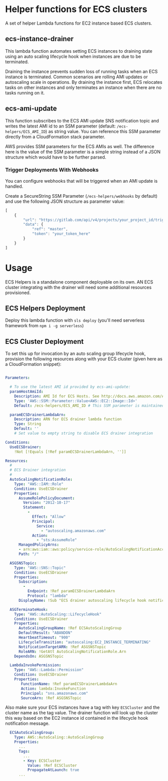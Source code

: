 # Helper functions for ECS clusters

A set of helper Lambda functions for EC2 instance based ECS clusters.
## ecs-instance-drainer

This lambda function automates setting ECS instances to draining state using an auto scaling
lifecycle hook when instances are due to be terminated. 

Draining the instance prevents sudden loss of running tasks when an ECS instance is terminated.
Common scenarios are rolling AMI updates or autoscaling scale in operations. By draining the 
instance first, ECS relocates tasks on other instances and only terminates an instance when there
are no tasks running on it.

## ecs-ami-update

This function subscribes to the ECS AMI update SNS notification topic and writes the latest AMI id to an SSM parameter (default: `/ecs-helpers/ECS_AMI_ID`) as string value. You can reference this SSM parameter directly from a CloudFormation stack parameter.

AWS provides SSM parameters for the ECS AMIs as well. The difference here is the value of the SSM parameter is a simple string instead of a JSON structure which would have to be further parsed.

### Trigger Deployments With Webhooks

You can configure webhooks that will be triggered when an AMI update is handled.

Create a SecureString SSM Parameter (`/ecs-helpers/webhooks` by default) and use the following JSON structure as parameter value:

```javascript
[
    {
        "url": "https://gitlab.com/api/v4/projects/your_project_id/trigger/pipeline",
        "data": {
            "ref": "master",
            "token": "your_token_here"
        }
    }
]
```

# Usage

ECS Helpers is a standalone component deployable on its own. AN ECS cluster integrating with the drainer will need some additional resources provisioned. 
## ECS Helpers Deployment

Deploy this lambda function with `sls deploy` (you'll need serverless framework from `npm i -g serverless`)

## ECS Cluster Deployment

To set this up for invocation by an auto scaling group lifecycle hook, provision the following resources along with your ECS cluster (given here as a CloudFormation snippet):

```yaml

Parameters:

  # To use the latest AMI id provided by ecs-ami-update:
  paramHostAmiId:
    Description: AMI Id for ECS Hosts. See http://docs.aws.amazon.com/AmazonECS/latest/developerguide/ecs-optimized_AMI.html
    Type: 'AWS::SSM::Parameter::Value<AWS::EC2::Image::Id>'
    Default: /ecs-helpers/ECS_AMI_ID # This SSM parameter is maintained by ecs-ami-update lambda

  paramECSDrainerLambdaArn:
    Description: ARN for ECS drainer lambda function
    Type: String
    Default: ''
    # Set value to empty string to disable ECS drainer integration

Conditions:
  UseECSDrainer:
    !Not [!Equals [!Ref paramECSDrainerLambdaArn, '']]

Resources:
  #
  # ECS Drainer integration
  #
  AutoScalingNotificationRole:
    Type: "AWS::IAM::Role"
    Condition: UseECSDrainer
    Properties:
      AssumeRolePolicyDocument:
        Version: "2012-10-17"
        Statement:
          -
            Effect: "Allow"
            Principal:
              Service:
                - "autoscaling.amazonaws.com"
            Action:
              - "sts:AssumeRole"
      ManagedPolicyArns:
      - arn:aws:iam::aws:policy/service-role/AutoScalingNotificationAccessRole
      Path: "/"

  ASGSNSTopic:
    Type: "AWS::SNS::Topic"
    Condition: UseECSDrainer
    Properties:
      Subscription:
        -
          Endpoint: !Ref paramECSDrainerLambdaArn
          Protocol: "lambda"
      DisplayName: !Sub "ECS drainer autoscaling lifecycle hook notifications for ${ECSCluster}"

  ASGTerminateHook:
    Type: "AWS::AutoScaling::LifecycleHook"
    Condition: UseECSDrainer
    Properties:
      AutoScalingGroupName: !Ref ECSAutoScalingGroup
      DefaultResult: "ABANDON"
      HeartbeatTimeout: "900"
      LifecycleTransition: "autoscaling:EC2_INSTANCE_TERMINATING"
      NotificationTargetARN: !Ref ASGSNSTopic
      RoleARN: !GetAtt AutoScalingNotificationRole.Arn
    DependsOn: ASGSNSTopic

  LambdaInvokePermission:
    Type: "AWS::Lambda::Permission"
    Condition: UseECSDrainer
    Properties:
       FunctionName: !Ref paramECSDrainerLambdaArn
       Action: lambda:InvokeFunction
       Principal: "sns.amazonaws.com"
       SourceArn: !Ref ASGSNSTopic

```

Also make sure your ECS instances have a tag with key `ECSCluster` and the cluster name as the tag value. The drainer function will look up the cluster this way based on the EC2 instance id contained in the lifecycle hook notification message.

```yaml
  ECSAutoScalingGroup:
    Type: AWS::AutoScaling::AutoScalingGroup
    Properties:
      ...
      Tags:
        ...
        - Key: ECSCluster
          Value: !Ref ECSCluster
          PropagateAtLaunch: true
      ...
```